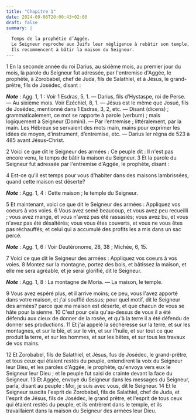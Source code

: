 ```yaml
---
title: "Chapitre 1"
date: 2024-09-06T20:00:43+02:00
draft: false
summary: |
  
  Temps de la prophétie d’Aggée.
  Le Seigneur reproche aux Juifs leur négligence à rebâtir son temple, et leur déclare que c’est là la cause de la stérilité et de la disette dont ils sont affligés.
  Ils recommencent à bâtir la maison du Seigneur.
---
```



1 En la seconde année du roi Darius, au sixième mois, au premier jour du mois, la parole du Seigneur fut adressée, par l'entremise d'Aggée, le prophète, à Zorobabel, chef de Juda, fils de Salathiel, et à Jésus, le grand-prêtre, fils de Josédec, disant :

***Note*** :  Agg. 1, 1 : Voir 1 Esdras, 5, 1. ― Darius, fils d’Hystaspe, roi de Perse. ― Au sixième mois. Voir Ezéchiel, 8, 1. ― Jésus est le même que Josué, fils de Josédec, mentionné dans 1 Esdras, 3, 2, etc. ― Disant (dicens) ; grammaticalement, ce mot se rapporte à parole (verbum) ; mais logiquement à Seigneur (Domini). ― Par l’entremise ; littéralement, par la main. Les Hébreux se servaient des mots main, mains pour exprimer les idées de moyen, d’instrument, d’entremise, etc. ― Darius Ier régna de 523 à 485 avant Jésus-Christ.

2 Voici ce que dit le Seigneur des armées : Ce peuple dit : Il n'est pas encore venu, le temps de bâtir la maison du Seigneur. 3 Et la parole du Seigneur fut adressée par l'entremise d'Aggée, le prophète, disant :


4 Est-ce qu'il est temps pour vous d'habiter dans des maisons lambrissées, quand cette maison est déserte?

***Note*** :  Agg. 1, 4 : Cette maison ; le temple du Seigneur.

5 Et maintenant, voici ce que dit le Seigneur des armées : Appliquez vos coeurs à vos voies. 6 Vous avez semé beaucoup, et vous avez peu recueilli ; vous avez mangé, et vous n'avez pas été rassasiés; vous avez bu, et vous n'avez pas été désaltérés; vous vous êtes couverts, et vous ne vous êtes pas réchauffés; et celui qui a accumulé des profits les a mis dans un sac percé.

***Note*** :  Agg. 1, 6 : Voir Deutéronome, 28, 38 ; Michée, 6, 15.


7 Voici ce que dit le Seigneur des armées : Appliquez vos coeurs à vos voies. 8 Montez sur la montagne, portez des bois, et bâtissez la maison, et elle me sera agréable, et je serai glorifié, dit le Seigneur.

***Note*** :  Agg. 1, 8 : La montagne de Moria. ― La maison, le temple.

9 Vous avez espéré plus, et il arrive moins; ce peu, vous l'avez apporté dans votre maison, et j'ai soufflé dessus; pour quel motif, dit le Seigneur des armées? parce que ma maison est déserte, et que chacun de vous se hâte pour la sienne. 10 C'est pour cela qu'au-dessus de vous il a été défendu aux cieux de donner de la rosée, et qu'à la terre il a été défendu de donner ses productions. 11 Et j'ai appelé la sécheresse sur la terre, et sur les montagnes, et sur le blé, et sur le vin, et sur l'huile, et sur tout ce que produit la terre, et sur les hommes, et sur les bêtes, et sur tous les travaux de vos mains.


12 Et Zorobabel, fils de Salathiel, et Jésus, fus de Josédec, le grand-prêtre, et tous ceux qui étaient restés du peuple, entendirent la voix du Seigneur leur Dieu, et les paroles d'Aggée, le prophète, qu'envoya vers eux le Seigneur leur Dieu ; et le peuple fut saisi de crainte devant la face du Seigneur. 13 Et Aggée, envoyé du Seigneur dans les messages du Seigneur, parla, disant au peuple : Moi, je suis avec vous, dit le Seigneur. 14 Et le Seigneur suscita l'esprit de Zorobabel, fils de Salathiel, chef de Juda, et l'esprit de Jésus, fils de Josédec, le grand prêtre, et l'esprit de tous ceux qui étaient restés du peuple, et ils entrèrent dans le temple, et ils travaillaient dans la maison du Seigneur des armées leur Dieu.

